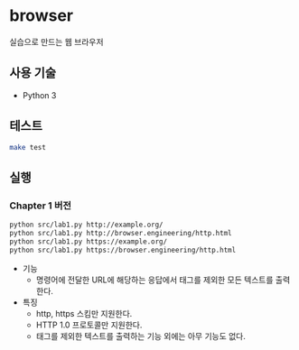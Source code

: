 # browser

실습으로 만드는 웹 브라우저

## 사용 기술

- Python 3

## 테스트

```bash
make test
```

## 실행

### Chapter 1 버전

```bash
python src/lab1.py http://example.org/
python src/lab1.py http://browser.engineering/http.html
python src/lab1.py https://example.org/
python src/lab1.py https://browser.engineering/http.html
```

- 기능
  - 명령어에 전달한 URL에 해당하는 응답에서 태그를 제외한 모든 텍스트를 출력한다.
- 특징
  - http, https 스킴만 지원한다.
  - HTTP 1.0 프로토콜만 지원한다.
  - 태그를 제외한 텍스트를 출력하는 기능 외에는 아무 기능도 없다.
